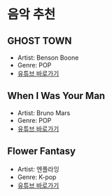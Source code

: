 # 음악 추천

## GHOST TOWN
- Artist: Benson Boone
- Genre: POP
- [유튜브 바로가기](https://www.youtube.com/watch?v=prYbXj3zPfs)


## When I Was Your Man
- Artist: Bruno Mars
- Genre: POP
- [유튜브 바로가기](https://www.youtube.com/watch?v=ekzHIouo8Q4)


## Flower Fantasy
- Artist: 엔플라잉
- Genre: K-pop
- [유튜브 바로가기](https://www.youtube.com/watch?v=jYHB-ak6d94)
